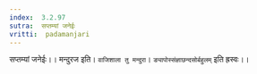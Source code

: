```yaml
---
index:  3.2.97
sutra:  सप्तम्यां जनेईः
vritti:  padamanjari
---
```


सप्तम्यां जनेईः।। मन्दुरज इति। `वाजिशाला तु मन्दुरा`। `ङ्यापोस्संज्ञाछन्दसोर्बहुलम्` इति ह्रस्वः।।
